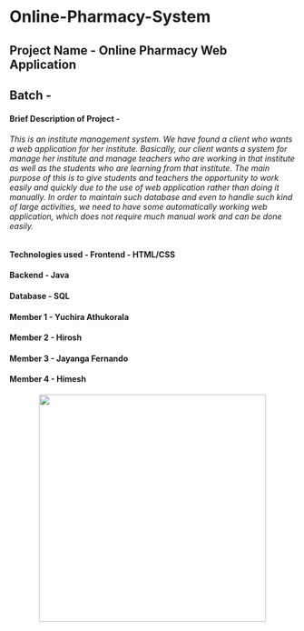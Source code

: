 # Online-Pharmacy-System

## Project Name - Online Pharmacy Web Application

## Batch - 

#### Brief Description of Project - 
###### This is an institute management system. We have found a client who wants a web application for her institute. Basically, our client wants a system for manage her institute and manage teachers who are working in that institute as well as the students who are learning from that institute. The main purpose of this is to give students and teachers the opportunity to work easily and quickly due to the use of web application rather than doing it manually. In order to maintain such database and even to handle such kind of large activities, we need to have some automatically working web application, which does not require much manual work and can be done easily.

#### Technologies used - Frontend - HTML/CSS
####                     Backend  - Java
####                     Database - SQL




#### Member 1 - Yuchira Athukorala

#### Member 2 - Hirosh

#### Member 3 - Jayanga Fernando

#### Member 4 - Himesh 

 <p align="center"><a href="https://laravel.com" target="_blank"><img src="https://raw.githubusercontent.com/laravel/art/master/logo-lockup/5%20SVG/2%20CMYK/1%20Full%20Color/laravel-logolockup-cmyk-red.svg" width="400"></a></p>
